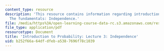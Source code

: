```yaml
---
content_type: resource
description: 'This resource contains information regarding introduction to probability:
  The fundamentals: Independence.'
file: /media/https%3A/open-learning-course-data-rc.s3.amazonaws.com/res-6-012-introduction-to-probability-spring-2018/b252f66a64dfdfeba5387696f78c1039_MITRES_6_012S18_L03AS.pdf
file_type: application/pdf
resourcetype: Document
title: 'Introduction to Probability: Lecture 3: Independence'
uid: b252f66a-64df-dfeb-a538-7696f78c1039
---
```

